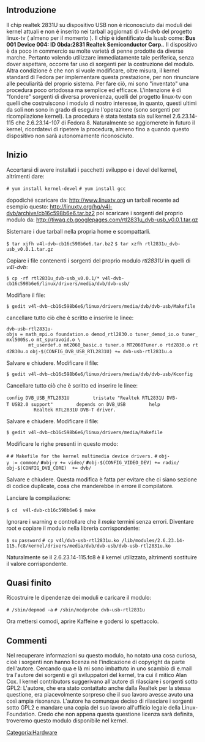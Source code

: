 Introduzione
------------

Il chip realtek 2831U su dispositivo USB non è riconosciuto dai moduli dei kernel attuali e non è inserito nei tarball aggiornati di v4l-dvb del progetto linux-tv ( almeno per il momento ). Il chip è identificato da lsusb come:
**Bus 001 Device 004: ID 0bda:2831 Realtek Semiconductor Corp.**.
Il dispositivo è da poco in commercio su molte varietà di penne prodotte da diverse marche.
Pertanto volendo utilizzare immediatamente tale periferica, senza dover aspettare, occorre far uso di sorgenti per la costruzione del modulo.
Altra condizione è che non si vuole modificare, oltre misura, il kernel standard di Fedora per implementare questa prestazione, per non rinunciare alle peculiarità del proprio sistema.
Per fare ciò, mi sono "inventato" una procedura poco ortodossa ma semplice ed efficace.
L'intenzione è di "fondere" sorgenti di diversa provenienza, quelli del progetto linux-tv con quelli che costruiscono i modulo di nostro interesse, in quanto, questi ultimi da soli non sono in grado di eseguire l'operazione (sono sorgenti per ricompilazione kernel).
La procedura è stata testata sia sul kernel 2.6.23.14-115 che 2.6.23.14-107 di Fedora 8.
Naturalmente se aggiornerete in futuro il kernel, ricordatevi di ripetere la procedura, almeno fino a quando questo dispositivo non sarà autonomamente riconosciuto.

Inizio
------

Accertarsi di avere installati i pacchetti sviluppo e i devel del kernel, altrimenti dare:

`# yum install kernel-devel`
`# yum install gcc`

dopodiché scaricare da: [<http://www.linuxtv.org>](http://www.linuxtv.org) un tarball recente ad esempio questo: [<http://linuxtv.org/hg/v4l-dvb/archive/cb16c598b6e6.tar.bz2>](http://linuxtv.org/hg/v4l-dvb/archive/cb16c598b6e6.tar.bz2) poi scaricare i sorgenti del proprio modulo da: [<http://tiwag.cb.googlepages.com/rtl2831u_dvb-usb_v0.0.1.tar.gz>](http://tiwag.cb.googlepages.com/rtl2831u_dvb-usb_v0.0.1.tar.gz)

Sistemare i due tarball nella propria home e scompattarli.

`$ tar xjfh v4l-dvb-cb16c598b6e6.tar.bz2`
`$ tar xzfh rtl2831u_dvb-usb_v0.0.1.tar.gz`

Copiare i file contenenti i sorgenti del proprio modulo *rtl2831U* in quelli di *v4l-dvb*:

`$ cp -rf rtl2831u_dvb-usb_v0.0.1/* v4l-dvb-cb16c598b6e6/linux/drivers/media/dvb/dvb-usb/`

Modifiare il file:

`$ gedit v4l-dvb-cb16c598b6e6/linux/drivers/media/dvb/dvb-usb/Makefile`

cancellare tutto ciò che è scritto e inserire le linee:

`dvb-usb-rtl2831u-objs = math_mpi.o foundation.o demod_rtl2830.o tuner_demod_io.o tuner_mxl5005s.o mt_spuravoid.o \`
`        mt_userdef.o mt2060_basic.o tuner.o MT2060Tuner.o rtd2830.o rtd2830u.o`
`obj-$(CONFIG_DVB_USB_RTL2831U) += dvb-usb-rtl2831u.o`

Salvare e chiudere.
Modificare il file:

`$ gedit v4l-dvb-cb16c598b6e6/linux/drivers/media/dvb/dvb-usb/Kconfig`

Cancellare tutto ciò che è scritto ed inserire le linee:

`config DVB_USB_RTL2831U`
`        tristate "Realtek RTL2831U DVB-T USB2.0 support"`
`        depends on DVB_USB`
`        help`
`          Realtek RTL2831U DVB-T driver.`

Salvare e chiudere.
Modificare il file:

`$ gedit v4l-dvb-cb16c598b6e6/linux/drivers/media/Makefile`

Modificare le righe presenti in questo modo:

`#`
`# Makefile for the kernel multimedia device drivers.`
`#`
`obj-y := common/`
**`#`**`obj-y += video/`
**`#`**`obj-$(CONFIG_VIDEO_DEV) += radio/`
`obj-$(CONFIG_DVB_CORE)  += dvb/`

Salvare e chiudere.
Questa modifica è fatta per evitare che ci siano sezione di codice duplicate, cosa che manderebbe in errore il compilatore.

Lanciare la compilazione:

`$ cd  v4l-dvb-cb16c598b6e6`
`$ make`

Ignorare i warning e controllare che il *make* termini senza errori.
Diventare root e copiare il modulo nella libreria corrispondente:

`$ su`
`password`
`# cp v4l/dvb-usb-rtl2831u.ko /lib/modules/2.6.23.14-115.fc8/kernel/drivers/media/dvb/dvb-usb/dvb-usb-rtl2831u.ko`

Naturalmente se il 2.6.23.14-115.fc8 è il kernel utilizzato, altrimenti sostituire il valore corrispondente.

Quasi finito
------------

Ricostruire le dipendenze dei moduli e caricare il modulo:

`# /sbin/depmod -a`
`# /sbin/modprobe dvb-usb-rtl2831u`

Ora mettersi comodi, aprire Kaffeine e godersi lo spettacolo.

Commenti
--------

Nel recuperare informazioni su questo modulo, ho notato una cosa curiosa, cioè i sorgenti non hanno licenza nè l'indicazione di copyright da parte dell'autore.
Cercando qua e là mi sono imbattuto in uno scambio di e.mail tra l'autore dei sorgenti e gli sviluppatori del kernel, tra cui il mitico Alan Cox.
I kernel contributors suggerivano all'autore di rilasciare i sorgenti sotto GPL2:
L'autore, che era stato contattato anche dalla Realtek per la stessa questione, era piacevolmente sorpreso che il suo lavoro avesse avuto una così ampia risonanza.
L'autore ha comunque deciso di rilasciare i sorgenti sotto GPL2 e mandare una copia del suo lavoro all'ufficio legale della Linux-Foundation.
Credo che non appena questa questione licenza sarà definita, troveremo questo modulo disponibile nel kernel.

<Categoria:Hardware>
